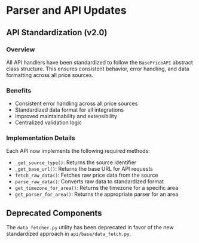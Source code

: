 # Parser and API Updates

## API Standardization (v2.0)

### Overview
All API handlers have been standardized to follow the `BasePriceAPI` abstract class structure. This ensures consistent behavior, error handling, and data formatting across all price sources.

### Benefits
- Consistent error handling across all price sources
- Standardized data format for all integrations
- Improved maintainability and extensibility
- Centralized validation logic

### Implementation Details
Each API now implements the following required methods:
- `_get_source_type()`: Returns the source identifier
- `_get_base_url()`: Returns the base URL for API requests
- `fetch_raw_data()`: Fetches raw price data from the source
- `parse_raw_data()`: Converts raw data to standardized format
- `get_timezone_for_area()`: Returns the timezone for a specific area
- `get_parser_for_area()`: Returns the appropriate parser for an area

## Deprecated Components
The `data_fetcher.py` utility has been deprecated in favor of the new standardized approach in `api/base/data_fetch.py`. 